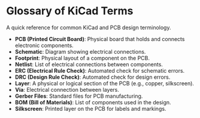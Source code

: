 # Glossary of KiCad Terms

A quick reference for common KiCad and PCB design terminology.

- **PCB (Printed Circuit Board)**: Physical board that holds and connects electronic components.
- **Schematic**: Diagram showing electrical connections.
- **Footprint**: Physical layout of a component on the PCB.
- **Netlist**: List of electrical connections between components.
- **ERC (Electrical Rule Check)**: Automated check for schematic errors.
- **DRC (Design Rule Check)**: Automated check for design errors.
- **Layer**: A physical or logical section of the PCB (e.g., copper, silkscreen).
- **Via**: Electrical connection between layers.
- **Gerber Files**: Standard files for PCB manufacturing.
- **BOM (Bill of Materials)**: List of components used in the design.
- **Silkscreen**: Printed layer on the PCB for labels and markings.